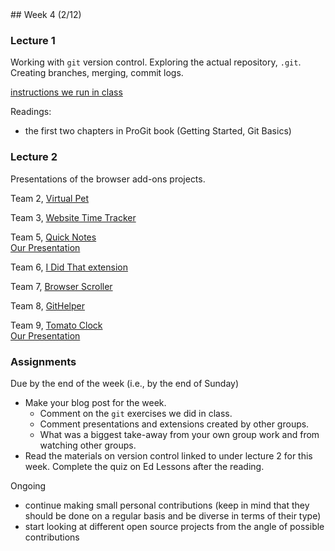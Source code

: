 <div class="week">

<div class="week_heading" markdown="1">
## Week 4 (2/12)
</div>


<div class="column_materials"  markdown="1">



### Lecture 1

Working with `git` version control. Exploring the actual repository, `.git`. Creating branches, merging, commit logs. 

[instructions we run in class](slides/git_experiment_instructions.md)

Readings:
- the first two chapters in ProGit book  (Getting Started, Git Basics)


### Lecture 2

Presentations of the browser add-ons projects.


Team 2, [Virtual Pet](https://github.com/ossd-s25/Team2-add-on-ScreenPet)

Team 3, [Website Time Tracker](https://github.com/ossd-s25/websiteTimeTracker)  

Team 5, [Quick Notes](https://github.com/ossd-s25/Quick-Notes)  
[Our Presentation](https://github.com/ossd-s25/Quick-Notes/blob/main/PRESENTATION.md)

Team 6, [I Did That extension](https://github.com/ossd-s25/i-did-that-extension)

Team 7, [Browser Scroller](https://github.com/ossd-s25/Browser-Scroller)

Team 8, [GitHelper](https://github.com/danny031103/OSSD_group_Extension)

Team 9, [Tomato Clock](https://github.com/ossd-s25/team-9-add-on)  
[Our Presentation](https://docs.google.com/presentation/d/1MtaJn9v61bBw754R91K-zpqfEehxKQgc/edit#slide=id.p1)  



</div>

<div class="column_assign"  markdown="1">




### Assignments


Due by the end of the week (i.e., by the end of Sunday)
- Make your blog post for the week. 
  - Comment on the `git` exercises we did in class. 
  - Comment presentations and extensions created by other groups. 
  - What was a biggest take-away from your own group work and from watching other groups. 
- Read the materials on version control linked to under lecture 2 for this week. Complete
the quiz on Ed Lessons after the reading. 


Ongoing
- continue making small personal contributions (keep in mind that they should 
be done on a regular basis and be diverse in terms of their type) 
- start looking at different open source projects from the angle of possible 
contributions 



</div>
</div>
